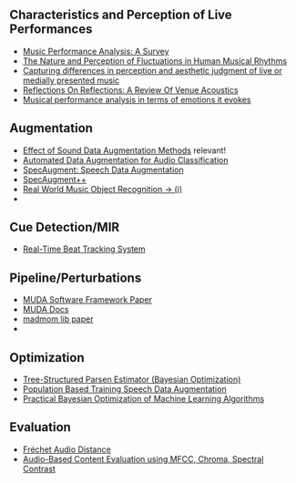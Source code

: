 ## Characteristics and Perception of Live Performances
- [Music Performance Analysis: A Survey](https://arxiv.org/abs/1907.00178)
- [The Nature and Perception of Fluctuations in Human Musical Rhythms](https://pmc.ncbi.nlm.nih.gov/articles/PMC3202537/)
- [Capturing differences in perception and aesthetic judgment of live or medially presented music](https://pmc.ncbi.nlm.nih.gov/articles/PMC11018976/)
- [Reflections On Reflections: A Review Of Venue Acoustics](https://www.prosoundweb.com/reflections-on-reflections-a-review-of-venue-acoustics/)
- [Musical performance analysis in terms of emotions it evokes](https://link.springer.com/article/10.1007/s10844-018-0510-y)

## Augmentation
- [Effect of Sound Data Augmentation Methods](https://transactions.ismir.net/articles/10.5334/tismir.26) relevant!
- [Automated Data Augmentation for Audio Classification](https://dl.acm.org/doi/10.1109/TASLP.2024.3402049)
- [SpecAugment: Speech Data Augmentation](https://arxiv.org/abs/1904.08779)
- [SpecAugment++](https://arxiv.org/abs/2103.16858)
- [Real World Music Object Recognition -> (i)](https://transactions.ismir.net/articles/10.5334/tismir.157)
- 

## Cue Detection/MIR
- [Real-Time Beat Tracking System](https://transactions.ismir.net/articles/10.5334/tismir.189)


## Pipeline/Perturbations
- [MUDA Software Framework Paper](https://brianmcfee.net/papers/ismir2015_augmentation.pdf)
- [MUDA Docs](https://muda.readthedocs.io/en/stable/)
- [madmom lib paper](https://www.researchgate.net/publication/308841812_madmom_A_New_Python_Audio_and_Music_Signal_Processing_Library)
- 

## Optimization
- [Tree-Structured Parsen Estimator (Bayesian Optimization)](https://arxiv.org/pdf/2304.11127)
- [Population Based Training Speech Data Augmentation](https://arxiv.org/abs/2010.03899)
- [Practical Bayesian Optimization of Machine Learning Algorithms](https://arxiv.org/abs/1206.2944) 

## Evaluation
- [Fréchet Audio Distance](https://www.isca-archive.org/interspeech_2019/kilgour19_interspeech.html)
- [Audio-Based Content Evaluation using MFCC, Chroma, Spectral Contrast](https://arxiv.org/html/2411.00195)

